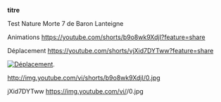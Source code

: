 **titre**

Test Nature Morte 7 de Baron Lanteigne


Animations
https://youtube.com/shorts/b9o8wk9XdjI?feature=share

Déplacement
https://youtube.com/shorts/vjXid7DYTww?feature=share


[![Déplacement](http://img.youtube.com/vi/shorts/vjXid7DYTww/0.jpg)](https://youtube.com/shorts/vjXid7DYTww?feature=share).

http://img.youtube.com/vi/shorts/b9o8wk9XdjI/0.jpg

jXid7DYTww
https://img.youtube.com/vi/<jXid7DYTww>/0.jpg
